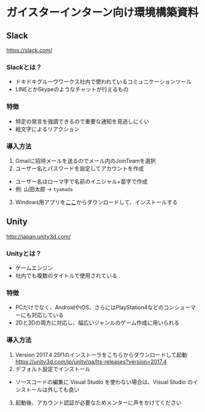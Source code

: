 # ガイスターインターン向け環境構築資料

## Slack

https://slack.com/

### Slackとは？
* ドキドキグルーヴワークス社内で使われているコミュニケーションツール
* LINEとかSkypeのようなチャットが行えるもの

### 特徴
* 特定の発言を強調できるので重要な通知を見逃しにくい
* 絵文字によるリアクション

### 導入方法
1. Gmailに招待メールを送るのでメール内のJoinTeamを選択
2. ユーザー名とパスワードを設定してアカウントを作成
  * ユーザー名はローマ字で名前のイニシャル+苗字で作成
  * 例: 山田太郎 → `tyamada`
3. Windows用アプリを[ここ](https://slack.com/downloads)からダウンロードして、インストールする

## Unity

http://japan.unity3d.com/

### Unityとは？
* ゲームエンジン
* 社内でも複数のタイトルで使用されている

### 特徴
* PCだけでなく、AndroidやiOS、さらにはPlayStation4などのコンシューマーにも対応している
* 2Dと3Dの両方に対応し、幅広いジャンルのゲーム作成に用いられる

### 導入方法
1. Version 2017.4.25f1のインストーラをこちらからダウンロードして起動
https://unity3d.com/jp/unity/qa/lts-releases?version=2017.4
2. デフォルト設定でインストール
  * ソースコードの編集に Visual Studio を使わない場合は、Visual Studio のインストールは外しても良い
3. 起動後、アカウント認証が必要なためメンターに声をかけてください
